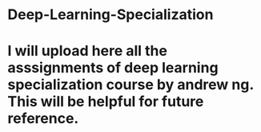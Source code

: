# Deep-Learning-Specialization

# I will upload here all the asssignments of deep learning specialization course by andrew ng. This will be helpful for future reference.
